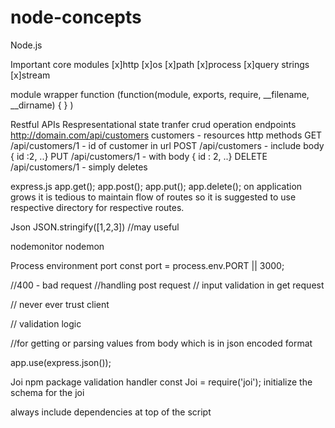 # node-concepts

Node.js

Important core modules
[x]http
[x]os 
[x]path
[x]process
[x]query strings
[x]stream

module wrapper function
(function(module, exports, require, __filename, __dirname) {  } )

Restful APIs
 Respresentational state tranfer
 crud operation
 endpoints
 http://domain.com/api/customers
 customers - resources
  http methods
GET  /api/customers/1 - id of customer in url
POST /api/customers  - include body { id :2, ..}
PUT  /api/customers/1  - with body { id : 2, ..}
DELETE /api/customers/1 - simply deletes

express.js
app.get();
app.post();
app.put();
app.delete();
on application grows it is tedious to maintain flow of routes so it is suggested to use respective directory for respective routes.

Json
JSON.stringify([1,2,3])  //may useful

nodemonitor
nodemon 

Process environment port
const port = process.env.PORT || 3000;

   //400 - bad request
//handling post request
// input validation in get request 

// never ever trust client

// validation logic

//for getting or parsing values from body which is in json encoded format

app.use(express.json());

Joi npm package 
validation handler
const Joi = require('joi');
initialize the schema for the joi


always include dependencies at top of the script





